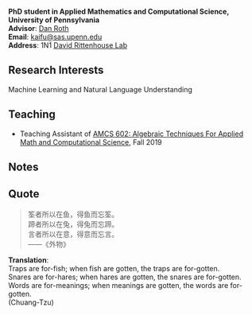 **PhD student in Applied Mathematics and Computational Science, University of Pennsylvania**  
**Advisor**: [Dan Roth](http://www.cis.upenn.edu/~danroth/)  
**Email**: [kaifu@sas.upenn.edu](kaifu@sas.upenn.edu)  
**Address**: 1N1 [David Rittenhouse Lab](http://maps.google.com/maps?daddr=David%20Rittenhouse%20Laboratory@39.952099,-75.189903)  

## Research Interests

Machine Learning and Natural Language Understanding

## Teaching

- Teaching Assistant of [AMCS 602: Algebraic Techniques For Applied Math and Computational Science](https://www.math.upenn.edu/~zwang423/AMCS602_2019.html), Fall 2019

## Notes

## Quote

> 筌者所以在鱼，得鱼而忘筌。   
> 蹄者所以在兔，得兔而忘蹄。  
> 言者所以在意，得意而忘言。  
> ——《外物》  

**Translation**:  
Traps are for-fish; when fish are gotten, the traps are for-gotten.  
Snares are for-hares; when hares are gotten, the snares are for-gotten.  
Words are for-meanings; when meanings are gotten, the words are for-gotten.  
(Chuang-Tzu)  


